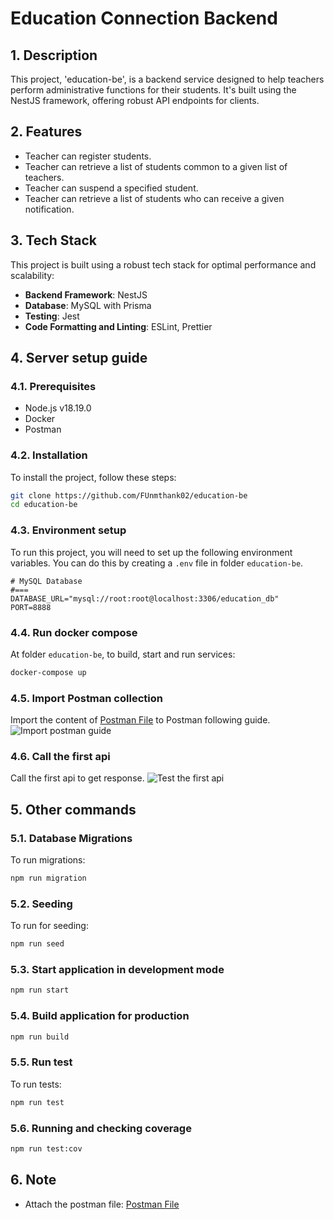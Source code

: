 # Education Connection Backend

## 1. Description
This project, 'education-be', is a backend service designed to help teachers perform administrative functions for their students. It's built using the NestJS framework, offering robust API endpoints for clients.

## 2. Features
- Teacher can register students.
- Teacher can retrieve a list of students common to a given list of teachers.
- Teacher can suspend a specified student.
- Teacher can retrieve a list of students who can receive a given notification.

## 3. Tech Stack
This project is built using a robust tech stack for optimal performance and scalability:

- **Backend Framework**: NestJS
- **Database**: MySQL with Prisma
- **Testing**: Jest
- **Code Formatting and Linting**: ESLint, Prettier

## 4. Server setup guide
### 4.1. Prerequisites
- Node.js v18.19.0
- Docker
- Postman

### 4.2. Installation
To install the project, follow these steps:

```bash
git clone https://github.com/FUnmthank02/education-be
cd education-be
```

### 4.3. Environment setup

To run this project, you will need to set up the following environment variables. You can do this by creating a `.env` file in folder `education-be`.
```plaintext
# MySQL Database
#===
DATABASE_URL="mysql://root:root@localhost:3306/education_db"
PORT=8888
```

### 4.4. Run docker compose
At folder `education-be`, to build, start and run services:
```bash
docker-compose up
```

### 4.5. Import Postman collection
Import the content of [Postman File](./education-be.postman_collection.json) to Postman following guide.
![Import postman guide](./images/import-postman-guide.png)


### 4.6. Call the first api
Call the first api to get response.
![Test the first api](./images/test-first-api.png)

## 5. Other commands

### 5.1. Database Migrations
To run migrations:
```bash
npm run migration
```

### 5.2. Seeding
To run for seeding:
```bash
npm run seed
```
### 5.3. Start application in development mode
```bash
npm run start
```
### 5.4. Build application for production
```bash
npm run build
```

### 5.5. Run test
To run tests:
```bash
npm run test
```

### 5.6. Running and checking coverage
```bash
npm run test:cov
```

## 6. Note
- Attach the postman file: [Postman File](./education-connection.postman_collection.json)